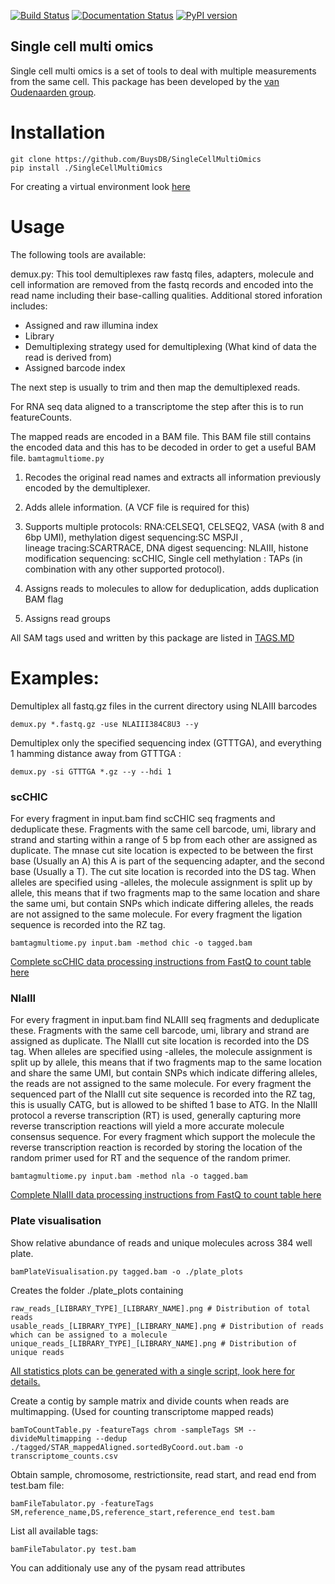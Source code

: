 [![Build Status](https://travis-ci.com/BuysDB/SingleCellMultiOmics.svg?branch=master)](https://travis-ci.com/BuysDB/SingleCellMultiOmics) [![Documentation Status](https://readthedocs.org/projects/singlecellmultiomics/badge/?version=latest)](https://singlecellmultiomics.readthedocs.io/en/latest/?badge=latest) [![PyPI version](https://badge.fury.io/py/singlecellmultiomics.svg)](https://badge.fury.io/py/singlecellmultiomics)

## Single cell multi omics
Single cell multi omics is a set of tools to deal with multiple measurements from the same cell. This package has been developed by the [van Oudenaarden group](https://www.hubrecht.eu/research-groups/van-oudenaarden-group/).

# Installation
```
git clone https://github.com/BuysDB/SingleCellMultiOmics
pip install ./SingleCellMultiOmics
```
For creating a virtual environment look [here](https://github.com/BuysDB/SingleCellMultiOmics/wiki/Python-test-and-run-environment)

# Usage

The following tools are available:

demux.py:
This tool demultiplexes raw fastq files, adapters, molecule and cell information are removed from the fastq records and encoded into the read name including their base-calling qualities.
Additional stored inforation includes:
- Assigned and raw illumina index
- Library
- Demultiplexing strategy used for demultiplexing (What kind of data the read is derived from)
- Assigned barcode index

The next step is usually to trim and then map the demultiplexed reads.

For RNA seq data aligned to a transcriptome the step after this is to run featureCounts.

The mapped reads are encoded in a BAM file. This BAM file still contains the encoded data and this has to be decoded in order to get a useful BAM file.
`bamtagmultiome.py`
1) Recodes the original read names and extracts all information previously encoded by the demultiplexer.
2) Adds allele information. (A VCF file is required for this)
3) Supports multiple protocols: 
 RNA:CELSEQ1, CELSEQ2, VASA (with 8 and 6bp UMI), 
 methylation digest sequencing:SC MSPJI ,  
 lineage tracing:SCARTRACE, 
 DNA digest sequencing: NLAIII, 
 histone modification sequencing: scCHIC,
 Single cell methylation : TAPs (in combination with any other supported protocol).
 
4) Assigns reads to molecules to allow for deduplication, adds duplication BAM flag
5) Assigns read groups

All SAM tags used and written by this package are listed in [TAGS.MD](https://github.com/BuysDB/SingleCellMultiOmics/blob/master/TAGS.MD)


# Examples:

Demultiplex all fastq.gz files in the current directory using NLAIII barcodes
```
demux.py *.fastq.gz -use NLAIII384C8U3 --y
````

Demultiplex only the specified sequencing index (GTTTGA), and everything 1 hamming distance away from GTTTGA  :
```
demux.py -si GTTTGA *.gz --y --hdi 1
```

### scCHIC
For every fragment in input.bam find scCHIC seq fragments and deduplicate these. Fragments with the same cell barcode, umi, library and strand and starting within a range of 5 bp from each other are assigned as duplicate. The mnase cut site location is expected to be between the first base (Usually an A) this A is part of the sequencing adapter, and the second base (Usually a T). The cut site location is recorded into the DS tag. When alleles are specified using -alleles, the molecule assignment is split up by allele, this means that if two fragments map to the same location and share the same umi, but contain SNPs which indicate differing alleles, the reads are not assigned to the same molecule. For every fragment the ligation sequence is recorded into the RZ tag.
```
bamtagmultiome.py input.bam -method chic -o tagged.bam 
```
[Complete scCHIC data processing instructions from FastQ to count table here](https://github.com/BuysDB/SingleCellMultiOmics/wiki/scCHIC-data-processing)
### NlaIII
For every fragment in input.bam find NLAIII seq fragments and deduplicate these. Fragments with the same cell barcode, umi, library and strand are assigned as duplicate. The NlaIII cut site location is recorded into the DS tag. When alleles are specified using -alleles, the molecule assignment is split up by allele, this means that if two fragments map to the same location and share the same UMI, but contain SNPs which indicate differing alleles, the reads are not assigned to the same molecule. For every fragment the sequenced part of the NlaIII cut site sequence is recorded into the RZ tag, this is usually CATG, but is allowed to be shifted 1 base to ATG. In the NlaIII protocol a reverse transcription (RT) is used, generally capturing more reverse transcription reactions will yield a more accurate molecule consensus sequence. For every fragment which support the molecule the reverse transcription reaction is recorded by storing the location of the random primer used for RT and the sequence of the random primer.
```
bamtagmultiome.py input.bam -method nla -o tagged.bam 
 ```
 [Complete NlaIII data processing instructions from FastQ to count table here](https://github.com/BuysDB/SingleCellMultiOmics/wiki/NLA-III-data-processing)


### Plate visualisation

Show relative abundance of reads and unique molecules across 384 well plate.
```
bamPlateVisualisation.py tagged.bam -o ./plate_plots
```
Creates the folder ./plate_plots containing  
```
raw_reads_[LIBRARY_TYPE]_[LIBRARY_NAME].png # Distribution of total reads
usable_reads_[LIBRARY_TYPE]_[LIBRARY_NAME].png # Distribution of reads which can be assigned to a molecule
unique_reads_[LIBRARY_TYPE]_[LIBRARY_NAME].png # Distribution of unique reads
```
[All statistics plots can be generated with a single script, look here for details.](https://github.com/BuysDB/SingleCellMultiOmics/wiki/Library-statistics-plots)


Create a contig by sample matrix and divide counts when reads are multimapping. (Used for counting transcriptome mapped reads)
```
bamToCountTable.py -featureTags chrom -sampleTags SM --divideMultimapping --dedup ./tagged/STAR_mappedAligned.sortedByCoord.out.bam -o transcriptome_counts.csv
```

Obtain sample, chromosome, restrictionsite, read start, and read end from test.bam file:
```
bamFileTabulator.py -featureTags SM,reference_name,DS,reference_start,reference_end test.bam
```
List all available tags:
```
bamFileTabulator.py test.bam
```
You can additionaly use any of the pysam read attributes
